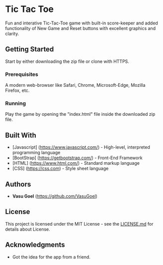 # Tic Tac Toe

Fun and interative Tic-Tac-Toe game with built-in score-keeper and added functionality of New Game and Reset buttons with excellent graphics and clarity.

## Getting Started

Start by either downloading the zip file or clone with HTTPS.

### Prerequisites

A modern web-browser like Safari, Chrome, Microsoft-Edge, Mozilla Firefox, etc.

### Running

Play the game by opening the "index.html" file inside the downloaded zip file.

## Built With

* [Javascript] (https://www.javascript.com/) - High-level, interpreted programming language
* [BootStrap] (https://getbootstrap.com/) - Front-End Framework
* [HTML] (https://www.html.com/) - Standard markup language
* [CSS] (https://css.com) - Style sheet language

## Authors

* **Vasu Goel** (https://github.com/VasuGoel)

## License

This project is licensed under the MIT License - see the [LICENSE.md](https://github.com/VasuGoel/Tic-Tac-Toe/blob/master/LICENSE) for details about License.
## Acknowledgments

* Got the idea for the app from a friend.



